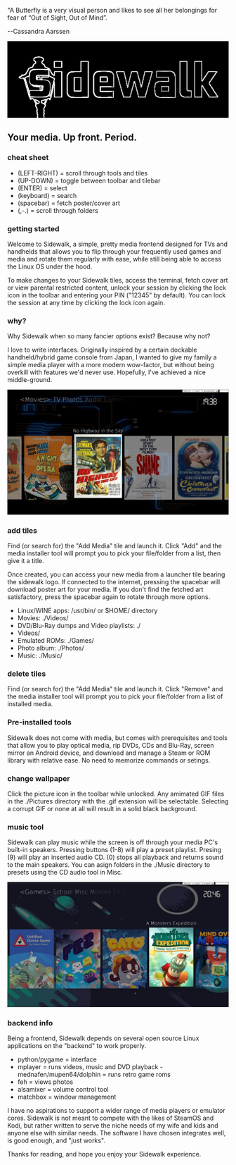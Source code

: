 "A Butterfly is a very visual person and likes to see 
all her belongings for fear of “Out of Sight, Out of Mind”.

--Cassandra Aarssen

![logo](https://github.com/madrabbit90/sidewalk/blob/main/.misc%2Flogo)

## Your media. Up front. Period.

### cheat sheet

- (LEFT-RIGHT) = scroll through tools and tiles
- (UP-DOWN) = toggle between toolbar and tilebar
- (ENTER) = select
- (keyboard) = search
- (spacebar) = fetch poster/cover art
- (,-.) = scroll through folders

### getting started

Welcome to Sidewalk, a simple, pretty media frontend designed
for TVs and handhelds that allows you to flip through your
frequently used games and media and rotate them regularly with ease,
while still being able to access the Linux OS under the hood.

To make changes to your Sidewalk tiles, access the terminal, fetch
cover art or view parental restricted content, unlock your session by
clicking the lock icon in the toolbar and entering your PIN 
("12345" by default). You can lock the session at any time by clicking 
the lock icon again.

### why?

Why Sidewalk when so many fancier options exist? Because why not?

I love to write interfaces. Originally inspired by a certain dockable handheld/hybrid game console from Japan, I wanted to give my family a simple media player with a more modern wow-factor, but without being overkill with features we'd never use. Hopefully, I've achieved a nice middle-ground.

![screenshot](https://github.com/madrabbit90/sidewalk/blob/main/moviescren.jpg)

### add tiles

Find (or search for) the "Add Media" tile and launch it. Click "Add" and
the media installer tool will prompt you to pick your file/folder from a
list, then give it a title.

Once created, you can access your new media from a launcher tile bearing
the sidewalk logo. If connected to the internet, pressing the spacebar will
download poster art for your media. If you don't find the fetched art
satisfactory, press the spacebar again to rotate through more options. 

- Linux/WINE apps: /usr/bin/<filename> or $HOME/ directory
- Movies: ./Videos/<filename>
- DVD/Blu-Ray dumps and Video playlists: ./
- Videos/<foldername>
- Emulated ROMs: ./Games/<foldername>
- Photo album: ./Photos/<foldername>
- Music: ./Music/<foldername>

### delete tiles

Find (or search for) the "Add Media" tile and launch it. Click "Remove" and
the media installer tool will prompt you to pick your file/folder from a
list of installed media.

### Pre-installed tools

Sidewalk does not come with media, but comes with prerequisites and tools
that allow you to play optical media, rip DVDs, CDs and Blu-Ray, screen mirror
an Android device, and download and manage a Steam or ROM library with
relative ease. No need to memorize commands or setings.

### change wallpaper

Click the picture icon in the toolbar while unlocked. Any amimated GIF
files in the ./Pictures directory with the .gif extension will be selectable.
Selecting a corrupt GIF or none at all will result in a solid black
background.

### music tool

Sidewalk can play music while the screen is off through your media PC's built-in
speakers. Pressing buttons (1-8) will play a preset playlist. Presing (9) will
play an inserted audio CD. (0) stops all playback and returns sound to the main
speakers. You can asign folders in the ./Music directory to presets using the CD
audio tool in Misc.

![games](https://github.com/madrabbit90/sidewalk/blob/main/scren1.jpg)

### backend info

Being a frontend, Sidewalk depends on several open source Linux
applications on the "backend" to work properly.

- python/pygame = interface
- mplayer = runs videos, music and DVD playback
-mednafen/mupen64/dolphin = runs retro game roms
- feh = views photos
- alsamixer = volume control tool
- matchbox = window management

I have no aspirations to support a wider range of media players
or emulator cores. Sidewalk is not meant to compete with the likes
of SteamOS and Kodi, but rather written to serve the niche
needs of my wife and kids and anyone else with similar needs. The
software I have chosen integrates well, is good enough, and "just works".

Thanks for reading, and hope you enjoy your Sidewalk experience.
